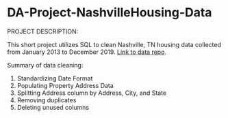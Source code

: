 # DA-Project-NashvilleHousing-Data

PROJECT DESCRIPTION:

This short project utilizes SQL to clean Nashville, TN housing data collected from January 2013 to December 2019. 
[Link to data repo](https://github.com/AlexTheAnalyst/PortfolioProjects/blob/main/Nashville%20Housing%20Data%20for%20Data%20Cleaning%20(reuploaded).xlsx).

Summary of data cleaning:
1. Standardizing Date Format
2. Populating Property Address Data
3. Splitting Address column by Address, City, and State
4. Removing duplicates
5. Deleting unused columns
